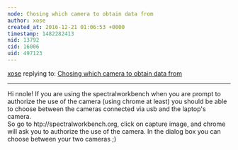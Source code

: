 ```yaml
---
node: Chosing which camera to obtain data from
author: xose
created_at: 2016-12-21 01:06:53 +0000
timestamp: 1482282413
nid: 13792
cid: 16006
uid: 497123
---
```




[xose](../profile/xose) replying to: [Chosing which camera to obtain data from](../notes/nnole/12-18-2016/chosing-which-camera-to-obtain-data-from)

----
Hi nnole! If you are using the spectralworkbench when you are prompt to authorize the use of the camera (using chrome at least) you should be able to choose between the cameras connected via usb and the laptop's camera.</br> 
So go to htp://spectralworkbench.org, click on capture image, and chrome will ask you to authorize the use of the camera. In the dialog box  you can choose between your two cameras ;)